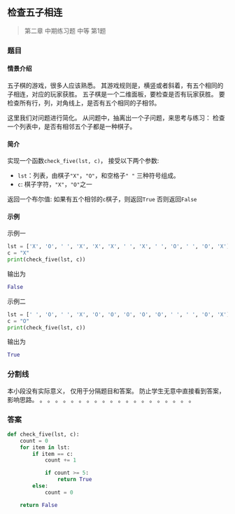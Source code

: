 ## 检查五子相连
> 第二章 中期练习题 中等 第1题

### 题目
#### 情景介绍
五子棋的游戏，很多人应该熟悉。
其游戏规则是，横竖或者斜着，有五个相同的子相连，对应的玩家获胜。
五子棋是一个二维面板，要检查是否有玩家获胜。
要检查所有行，列，对角线上，是否有五个相同的子相邻。

这里我们对问题进行简化。
从问题中，抽离出一个子问题，来思考与练习：
检查一个列表中，是否有相邻五个子都是一种棋子。

#### 简介
实现一个函数`check_five(lst, c)`，
接受以下两个参数:
- `lst`：列表，由棋子`"X"`，`"O"`，和空格子`" "` 三种符号组成。
- `c`: 棋子字符，`"X"`，`"O"`之一

返回一个布尔值:
如果有五个相邻的`c`棋子，则返回`True`
否则返回`False`

#### 示例
示例一
```python
lst = ['X', 'O', ' ', 'X', 'X', 'X', ' ', 'X', ' ', 'O', ' ', 'O', 'X']
c = "X"
print(check_five(lst, c))
```
输出为
```python
False
```

示例二
```python
lst = [' ', 'O', ' ', 'X', 'O', 'O', 'O', 'O', 'O', ' ', ' ', 'O', 'X']
c = "O"
print(check_five(lst, c))
```
输出为
```python
True
```

### 分割线
本小段没有实际意义，
仅用于分隔题目和答案。
防止学生无意中直接看到答案，
影响思路。
。
。
。
。
。
。
。
。
。
。
。
。
。
。
。
。
。
。
。
。

### 答案
```python
def check_five(lst, c):
    count = 0
    for item in lst:
        if item == c:
            count += 1

            if count >= 5:
                return True
        else:
            count = 0

    return False
```
